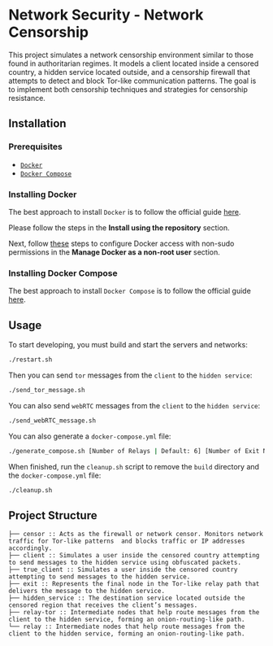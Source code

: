 
# Network Security - Network Censorship

This project simulates a network censorship environment similar to those found in authoritarian regimes. It models a client located inside a censored country, a hidden service located outside, and a censorship firewall that attempts to detect and block Tor-like communication patterns. The goal is to implement both censorship techniques and strategies for censorship resistance.

## Installation

### Prerequisites

* [`Docker`](https://www.docker.com)
* [`Docker Compose`](https://www.docker.com)

### Installing Docker

The best approach to install `Docker` is to follow the official guide [here](https://docs.docker.com/install/linux/docker-ce/ubuntu/#install-using-the-repository).

Please follow the steps in the **Install using the repository** section.

Next, follow [these](https://docs.docker.com/install/linux/linux-postinstall/) steps to configure Docker access with non-sudo permissions in the **Manage Docker as a non-root user** section.

### Installing Docker Compose

The best approach to install `Docker Compose` is to follow the official guide [here](https://docs.docker.com/compose/install/#install-compose).

## Usage

To start developing, you must build and start the servers and networks:

```bash
./restart.sh
```

Then you can send `tor` messages from the `client` to the `hidden service`:

```bash
./send_tor_message.sh
```

You can also send `webRTC` messages from the `client` to the `hidden service`:

```bash
./send_webRTC_message.sh
```

You can also generate a `docker-compose.yml` file:

```bash
./generate_compose.sh [Number of Relays | Default: 6] [Number of Exit Nodes | Default: 3]
```

When finished, run the `cleanup.sh` script to remove the `build` directory and the `docker-compose.yml` file:

```bash
./cleanup.sh
```

## Project Structure

```
├── censor :: Acts as the firewall or network censor. Monitors network traffic for Tor-like patterns  and blocks traffic or IP addresses accordingly.
├── client :: Simulates a user inside the censored country attempting to send messages to the hidden service using obfuscated packets.
├── true_client :: Simulates a user inside the censored country attempting to send messages to the hidden service.
├── exit :: Represents the final node in the Tor-like relay path that delivers the message to the hidden service.
├── hidden_service :: The destination service located outside the censored region that receives the client’s messages.
├── relay-tor :: Intermediate nodes that help route messages from the client to the hidden service, forming an onion-routing-like path.
└── relay :: Intermediate nodes that help route messages from the client to the hidden service, forming an onion-routing-like path.
```


